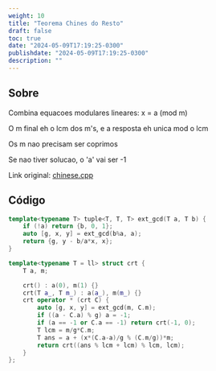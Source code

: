 ```yaml
---
weight: 10
title: "Teorema Chines do Resto"
draft: false
toc: true
date: "2024-05-09T17:19:25-0300"
publishdate: "2024-05-09T17:19:25-0300"
description: ""
---
```


## Sobre
 Combina equacoes modulares lineares: x = a (mod m)

 O m final eh o lcm dos m's, e a resposta eh unica mod o lcm

 Os m nao precisam ser coprimos

 Se nao tiver solucao, o 'a' vai ser -1



Link original: [chinese.cpp](https://github.com/brunomaletta/Biblioteca/tree/master/Codigo/Matematica/chinese.cpp)

## Código
```cpp
template<typename T> tuple<T, T, T> ext_gcd(T a, T b) {
    if (!a) return {b, 0, 1};
    auto [g, x, y] = ext_gcd(b%a, a);
    return {g, y - b/a*x, x};
}

template<typename T = ll> struct crt {
	T a, m;

	crt() : a(0), m(1) {}
	crt(T a_, T m_) : a(a_), m(m_) {}
	crt operator * (crt C) {
		auto [g, x, y] = ext_gcd(m, C.m);
		if ((a - C.a) % g) a = -1;
		if (a == -1 or C.a == -1) return crt(-1, 0);
		T lcm = m/g*C.m;
		T ans = a + (x*(C.a-a)/g % (C.m/g))*m;
		return crt((ans % lcm + lcm) % lcm, lcm);
	}
};
```
